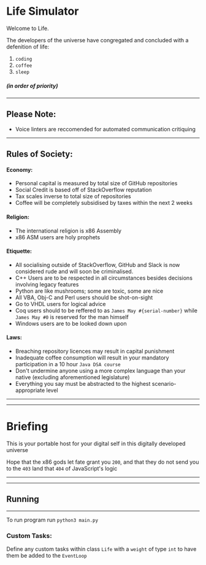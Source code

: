 # Life Simulator

Welcome to Life.

The developers of the universe have congregated and concluded with a defenition of life:
1. `coding`
2. `coffee`
3. `sleep`

##### (in order of priority)

---

## Please Note:

- Voice linters are reccomended for automated communication critiquing

---

## Rules of Society:


#### Economy:
- Personal capital is measured by total size of GitHub repositories
- Social Credit is based off of StackOverflow reputation
- Tax scales inverse to total size of repositories
- Coffee will be completely subsidised by taxes within the next 2 weeks

#### Religion:
- The international religion is x86 Assembly
- x86 ASM users are holy prophets


#### Etiquette:
- All socialising outside of StackOverflow, GitHub and Slack is now considered rude and will soon be criminalised.
- C++ Users are to be respected in all circumstances besides decisions involving legacy features
- Python are like mushrooms; some are toxic, some are nice
- All VBA, Obj-C and Perl users should be shot-on-sight
- Go to VHDL users for logical advice
- Coq users should to be reffered to as `James May #{serial-number}` while `James May #0` is reserved for the man himself
- Windows users are to be looked down upon

#### Laws:
- Breaching repository licences may result in capital punishment
- Inadequate coffee consumption will result in your mandatory participation in a 10 hour `Java DSA course`
- Don't undermine anyone using a more complex language than your native (excluding aforementioned legislature)
- Everything you say must be abstracted to the highest scenario-appropriate level

---
---

# Briefing

This is your portable host for your digital self in this digitally developed universe

Hope that the x86 gods let fate grant you `200`, and that they do not send you to the `403` land that `404` of JavaScript's logic

---
---

## Running
---

To run program run `python3 main.py`

### Custom Tasks:

Define any custom tasks within class `Life` with a `weight` of type `int` to have them be added to the `EventLoop`
